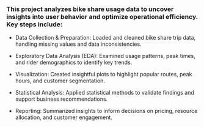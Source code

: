 ### This project analyzes bike share usage data to uncover insights into user behavior and optimize operational efficiency. Key steps include:

- Data Collection & Preparation: Loaded and cleaned bike share trip data, handling missing values and data inconsistencies.

- Exploratory Data Analysis (EDA): Examined usage patterns, peak times, and rider demographics to identify key trends.

- Visualization: Created insightful plots to highlight popular routes, peak hours, and customer segmentation.

- Statistical Analysis: Applied statistical methods to validate findings and support business recommendations.

- Reporting: Summarized insights to inform decisions on pricing, resource allocation, and customer engagement.
